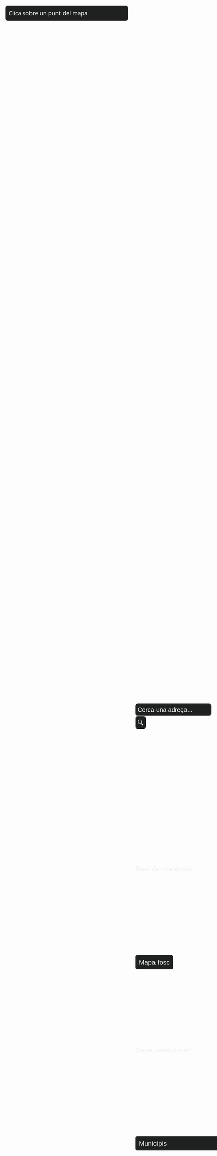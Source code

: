 <html>
  <head>
    <meta charset="utf-8" />
    <title>Visor API Territorial</title>
    <meta
      name="viewport"
      content="initial-scale=1,maximum-scale=1,user-scalable=no"
    />
    <!-- MapLibre -->
    <link rel="stylesheet" href="https://unpkg.com/maplibre-gl@2.0.1/dist/maplibre-gl.css" />
    <script src="https://unpkg.com/maplibre-gl@2.0.1/dist/maplibre-gl.js"></script>
    <link
      rel="stylesheet"
      href="https://fonts.googleapis.com/css2?family=Roboto:wght@400;700&display=swap"
    />
    <link
      rel="stylesheet"
      href="https://fonts.googleapis.com/css2?family=Material+Symbols+Outlined:opsz,wght,FILL,GRAD@24,400,0,0"
    />
    <style>
      #map {
        position: absolute;
        width: 80%;
        left: 10%;
        top: 120px;
        bottom: 80px;  
      }
      @media(max-width: 1219px ){
        #map{
          width: 95%;
          left: 2%;
        }
      }
      #layers {
        position: absolute;
        background-color: white;
        z-index: 50;
        border-radius: 8px;
        bottom: 5%;
        margin-left: 75%;
      }
       #layers2 {
        position: absolute;
        background-color: white;
        z-index: 50;
        border-radius: 8px;
        bottom: 20%;
        margin-left: 75%;
      }
      #apidata {    
        position: absolute;
        background-color: #1F2020;
        color: #f0f0f0;
        width: 40%;
        height: auto;
        border-radius: 8px;
        padding: 10px;
        z-index: 50;
        line-height: 1.5em;
        font-family: system-ui, -apple-system, BlinkMacSystemFont, "Segoe UI",
          Roboto, Oxygen, Ubuntu, Cantarell, "Open Sans", "Helvetica Neue",
          sans-serif;
        font-weight: 400;
        font-size: 1.3em;   
          margin-top: 1%;
        margin-left: 30%;
        margin-right: 30%;
        border: solid 1px grey;
      }
      #serveiSelector {
        padding: 10px;
        font-size: 1.5em;   
        border: 1px solid #1F2020;
        border-radius: 5px;
        background-color: #1F2020;
        cursor: pointer;
        appearance: none;
        -webkit-appearance: none;
        -moz-appearance: none;
        color: #f0f0f0;
      }
      #serveiSelector:hover {
        border-color: #555;
      }
      #serveiSelector:focus {
        outline: none;
        border-color: #4d90fe;
        box-shadow: 0 0 5px rgba(77, 144, 254, 0.5);
      }
       #serveiSelector2 {
        padding: 10px;
        font-size: 1.5em;   
        border: 1px solid #1F2020;
        border-radius: 5px;
        background-color: #1F2020;
        cursor: pointer;
        appearance: none;
        -webkit-appearance: none;
        -moz-appearance: none;
        color: #f0f0f0;
      }
      #serveiSelector2:hover {
        border-color: #555;
      }
      #serveiSelector2:focus {
        outline: none;
        border-color: #4d90fe;
        box-shadow: 0 0 5px rgba(77, 144, 254, 0.5);
      }
      ::-webkit-scrollbar {
        width: 7px;
      }
      ::-webkit-scrollbar-thumb {
        background-color: #333;
      }
      ::-webkit-scrollbar-track {
        background-color: #f3f3f3;
      }
      .servei{
        background:none;
        color:#f0f0f0;
        position: absolute;
        z-index: 50;
        border-radius: 8px;
        bottom: 13%;
        margin-left: 75%;
        font-size: 1.4em;
      }
      .base{
        background:none;
        color:#f0f0f0;
        position: absolute;
        z-index: 50;
        border-radius: 8px;
        bottom: 28%;
        margin-left: 75%;
        font-size: 1.4em;
      }
      #formContainer {
        position: absolute;
        top: 58%;
        margin-left: 75%;
        color: #ffffff;
        z-index: 10000;
      }
      #textSelector {
        height: 40px;
        width: 240px;
        border-radius: 8px;
        background-color: #1F2020;
        color: white;
        padding: 5px;
        font-size: 1.4em;
      }
      #textForm button {
        height: 40px;
        border-radius: 8px;
        padding: 5px;
        color:#f0f0f0;
        font-size: 1.4em;
        background-color: #1F2020;
       }
        input::placeholder {
          color: white !important;
        }
    </style>
    <script>
      var map;
      var marker1;
      let service = "municipis";
      let base = "fosc";
      function getBounds() {
        const bounds = map.getBounds();
        var bbox = {
          minX: bounds.getWest(),
          minY: bounds.getSouth(),
          maxX: bounds.getEast(),
          maxY: bounds.getNorth(),
        };
        return bbox;
      }
      function onServeiChange() {
        // Obtenir el valor seleccionat
        const serveiSelector = document.getElementById("serveiSelector");
        service = serveiSelector.value;
      }
      function onBaseChange(){
        const serveiSelector2 = document.getElementById("serveiSelector2");
        base = serveiSelector2.value;
        if(base === 'orto'){
          map.setStyle("https://geoserveis.icgc.cat/contextmaps/icgc_orto_estandard.json");
          var elementsBase = document.querySelectorAll('.base');
          var elementsServei = document.querySelectorAll('.servei');
          elementsBase.forEach(function(element) {
             element.style.color = 'white';
          });
          elementsServei.forEach(function(element) {
             element.style.color = 'white';
          });
        }
        else if(base === 'topo'){
          map.setStyle("https://geoserveis.icgc.cat/contextmaps/icgc_mapa_estandard_general.json");
          var elementsBase = document.querySelectorAll('.base');
          var elementsServei = document.querySelectorAll('.servei');
          elementsBase.forEach(function(element) {
           element.style.color = 'black';
          });
          elementsServei.forEach(function(element) {
            element.style.color = 'black';
          });
        }
       else if(base === 'fosc'){
          map.setStyle("https://geoserveis.icgc.cat/contextmaps/icgc_mapa_base_fosc.json");
          var elementsBase = document.querySelectorAll('.base');
          var elementsServei = document.querySelectorAll('.servei');
          elementsBase.forEach(function(element) {
           element.style.color = 'white';
          });
          elementsServei.forEach(function(element) {
            element.style.color = 'white';
          });
       }
      }
      //petició API
      async function apiConnect(lat, lon, service) {
        const response = await fetch(
          `https://api.icgc.cat/territori/${service}/geo/${lon}/${lat}`
        );
        const dades = await response.json();
        if (!dades[0].features) {
          document.getElementById("apidata").innerHTML =
            "No hi ha dades sobre el punt seleccionat.";
        } else {
          if (service === "municipis") {
            document.getElementById("apidata").innerHTML =
              "Municipi: " +
              dades[0].features[0].properties.NOMMUNI +
              "<br>" +
              "Comarca: " + dades[0].features[0].properties.NOMCOMAR + "<br>" 
              + "Província: " + dades[0].features[0].properties.NOMPROV + "<br>" +
              "Superfície " + dades[0].features[0].properties.AREAM5000.toFixed(2) + " km²";
          } else if (service === "comarques") {
            document.getElementById("apidata").innerHTML =
              "Comarca: " + dades[0].features[0].properties.NOMCOMAR 
              + "<br>" + "Capital: " + dades[0].features[0].properties.CAPCOMAR +
              "<br>" + "Superfície: " + dades[0].features[0].properties.AREAC5000.toFixed(2) + " km²";
          } else if (service === "vegueries") {
            document.getElementById("apidata").innerHTML =
              "Vegueria: " + dades[0].features[0].properties.NOMVEGUE +
              "<br>" + "Superfície: " + dades[0].features[0].properties.AREAV5000.toFixed(2) + " km²" ;
          } else if (service === "provincies") {
            document.getElementById("apidata").innerHTML =
              "Provincia: " + dades[0].features[0].properties.NOMPROV +
              "<br>" + "Capital: " + dades[0].features[0].properties.CAPPROV +
              "<br>" + "Superfície: " + dades[0].features[0].properties.AREAP5000.toFixed(2) + " km²" ;
          } else if (service === "seccionscensals") {
            document.getElementById("apidata").innerHTML =
              "Municipi: " + dades[0].features[0].properties.MUNICIPI +
              "<br>" + "Districte: " + dades[0].features[0].properties.DISTRICTE +
              "<br>" + "Secció: " + dades[0].features[0].properties.SECCIO +
              "<br>" + "Secció Censal: " + dades[0].features[0].properties.MUNDISSEC;
          } else if (service === "regionssanitaries") {
            document.getElementById("apidata").innerHTML =
               dades[0].features[0].properties.NOM9RS;
          } else if (service === "areesbasiquespolicials") {
            document.getElementById("apidata").innerHTML =
              "Àrea Bàsica Policial: " + dades[0].features[0].properties.abp_d + 
              "<br>" + "Regió: " + dades[0].features[0].properties.regio_c +
              "<br>" + "Població: " + dades[0].features[0].properties.abp_pob;
          } else if (service === "areesbasiquesserveissocials") {
            document.getElementById("apidata").innerHTML =
              "Àrea Bàsica SS: " + dades[0].features[0].properties.right_nom_;
          } else if (service === "cobertessol") {
            document.getElementById("apidata").innerHTML =
              "Coberta del sòl: " +
              dades[0].features[0].properties.nom_categoria;
          } else if (service === "elevacions") {
            document.getElementById("apidata").innerHTML =
              "Alçada del punt: " +
              dades[0].features[0] + " m";
          }
           else if (service === "incendis") {
            document.getElementById("apidata").innerHTML =
              "Incendi: " +
              dades[0].features[0].properties.CREMAT +
              "<br>" +
              "Data: " +
              dades[0].features[0].properties.DATES_FOC;
          } else if (service === "agrupacionscensals") {
            document.getElementById("apidata").innerHTML =
              "Agrupació Censal: " + dades[0].features[0].properties.NOM_AC;
          } else if (service === "mucqualificacions") {
            document.getElementById("apidata").innerHTML =
              "Qualificació MUC: " + dades[0].features[0].properties.DESC_QUAL_MUC +
              "<br>" + "Qualificació Ajuntament: " + dades[0].features[0].properties.DESC_QUAL_AJUNT;
          } else if (service === "recintessigpac") {
            document.getElementById("apidata").innerHTML =
              "ID Recinte SIGPAC: " +
              dades[0].features[0].properties.ID_REC +
              "<br>" +
              "Us: " +
              dades[0].features[0].properties.US +
              "<br>" +
              "Pendent: " +
              dades[0].features[0].properties.PENDENT +
              "%";
          } else if (service === "geocoder") {
            console.log('dades', dades[0].features)
            document.getElementById("apidata").innerHTML =
              "Punt Seleccionat: " + dades[0].features[0].properties.etiqueta + 
              "<br>" + "Distància: " +dades[0].features[0].properties.distancia + " m";
          } else if (service === "h3") {
            document.getElementById("apidata").innerHTML =
              "Punt Seleccionat: " + dades[0].features[0].properties.codes.h3_8;
          } else if (service === "conqueshidrologiques") {
            document.getElementById("apidata").innerHTML =
              "Conca seleccionada: " +
              dades[0].features[0].properties.NOM_CONCA;
          } else if (service === "subconqueshidrologiques") {
            document.getElementById("apidata").innerHTML =
              "Subconca seleccionada: " +
              dades[0].features[0].properties.NOM_SUBCONCA;
          } else if (service === "sistemaorientaciocartografica") {
            document.getElementById("apidata").innerHTML =
              "Codi SOC: " +
              dades[0].features[0].properties.CODI_SOC +
              "<br>" +
              "Quadrant: " +
              dades[0].features[0].properties.QUADRANT +
              "<br>" +
              "Secció: " +
              dades[0].features[0].properties.SECCIO;
          } else if (service === "tall5me") {
            document.getElementById("apidata").innerHTML =
              "ID Tall 5m E: " + dades[0].features[0].properties.ID50M;
          } else if (service === "unitatsgeologiques") {
            document.getElementById("apidata").innerHTML =
              "Codi: " +
              dades[0].features[0].properties.CODI_CAS +
              "<br>" +
              "Classificació: " +
              dades[0].features[0].properties.ClasLitoEd +
              "<br>" +
              "Descripció: " +
              dades[0].features[0].properties.DESCRIPCIO +
              "<br>" +
              "Era: " +
              dades[0].features[0].properties.ERA +
              "<br>" +
              "Període: " +
              dades[0].features[0].properties.PERIODE;
          } 
          else if (service === "aquifers") {
            document.getElementById("apidata").innerHTML =
              "Tipus d'aqüifer: " +
              dades[0].features[0].properties.NOM_GTAQ +
              "<br>" +
              "Descripció: " +
              dades[0].features[0].properties.NOM_TAQ;
          }
          else if (service === "pein") {
            document.getElementById("apidata").innerHTML =
              "Nom: " +
              dades[0].features[0].properties.NOM_PEIN +
              "<br>" +
              "Àmbit: " +
              dades[0].features[0].properties.AMBIT;
          } else if (service === "vegetacio") {
            document.getElementById("apidata").innerHTML =
              "Vegetació tipus: " + dades[0].features[0].properties.TEXT_H1 + 
              "<br>" + "Superfície: " + dades[0].features[0].properties.SUPH1_HA + " Ha";
          }
          else if (service === "cadastre") {
            document.getElementById("apidata").innerHTML =
              "Referència cadastral: " + dades[0].features[0].properties.nationalCadastralReference 
          }
           else if (service === "all") {
            console.log('all', dades[0].features);
          }
        }
        if (service !== "h3") {
          if(map.getLayer("puntsh3")){
            map.removeLayer("puntsh3").removeSource("puntsh3");
          }
          if (!map.getLayer("punts")) {
            map.addSource("punts", {
              type: "geojson",
              data: {
                type: "FeatureCollection",
                features: dades[0].features,
              },
            });
            map.addLayer({
              id: "punts",
              type: "fill",
              source: "punts",
              paint: {
                "fill-color": "#E2BC00",
                "fill-opacity": 0.8,
                "fill-outline-color": "black",
              },
            });
          } else {
            map.removeLayer("punts").removeSource("punts");
            map.addSource("punts", {
              type: "geojson",
              data: {
                type: "FeatureCollection",
                features: dades[0].features,
              },
            });
            map.addLayer({
              id: "punts",
              type: "fill",
              source: "punts",
              paint: {
                "fill-color": "#E2BC00",
                "fill-opacity": 0.8,
                "fill-outline-color": "black",
              },
            });
          }
        } else {
          if (!map.getLayer("puntsh3")) {
            if (map.getLayer("punts")) {
              map.removeLayer("punts").removeSource("punts");
            }
            map.addSource("puntsh3", {
              type: "geojson",
              data: dades[0].features[0].geometry.geometries.h3_8,
            });
            map.addLayer({
              id: "puntsh3",
              type: "fill",
              source: "puntsh3",
              paint: {
               "fill-color": "#E2BC00",
                "fill-opacity": 0.8,
                "fill-outline-color": "black",
              },
            });
          } else {
            map.removeLayer("puntsh3").removeSource("puntsh3");
            if (map.getLayer("punts")) {
              map.removeLayer("punts").removeSource("punts");
            }
            map.addSource("puntsh3", {
              type: "geojson",
              data: dades[0].features[0].geometry.geometries.h3_8,
            });
            map.addLayer({
              id: "puntsh3",
              type: "fill",
              source: "puntsh3",
              paint: {
               "fill-color": "#E2BC00",
                "fill-opacity": 0.8,
                "fill-outline-color": "black",
              },
            });
          }
        }
        // Ajustar el zoom per incloure tots els punts de la capa
        const coordinates = dades[0].features.flatMap(feature => {
          if (feature.geometry.type === 'Polygon') {
            return feature.geometry.coordinates.flat();
           } else if (feature.geometry.type === 'MultiPolygon') {
             return feature.geometry.coordinates.flat(2);
           } else {
              return feature.geometry.coordinates;
         }
         });
         const bounds = coordinates.reduce((bounds, coord) => {
        return bounds.extend(coord);
         }, new maplibregl.LngLatBounds(coordinates[0], coordinates[0]));
         map.fitBounds(bounds, {
        padding: { top: 150, bottom: 150, left: 150, right: 150 }
         });
      }
      function onTextFormSubmit(event) {
        event.preventDefault(); 
        if(map.getLayer("punts2")){
           map.removeLayer("punts2").removeSource("punts2");
        }
        const textInput = document.getElementById("textSelector");
        const searchText = textInput.value;
        geocoderRequest(searchText);
        textInput.value = "";
      }
      async function geocoderRequest(text) {
        const response = await fetch(
          `https://api.icgc.cat/territori/adress/${text}`
        );
        const dades = await response.json();
        if (dades.features) {
          if (!map.getLayer("punts2")) {
            map.addSource("punts2", {
              type: "geojson",
              data: {
                type: "FeatureCollection",
                features: dades.features,
              },
            });
            map.addLayer({
              id: "punts2",
              type: "circle",
              source: "punts2",
              paint: {
                "circle-color": "red",
                "circle-opacity": 0.8,
                "circle-radius": 6
              },
            });
          } else {
            map.removeLayer("punts2").removeSource("punts2");
            map.addSource("punts2", {
              type: "geojson",
              data: {
                type: "FeatureCollection",
                features: dades.features,
              },
            });
            map.addLayer({
              id: "punts2",
              type: "circle",
              source: "punts2",
              paint: {
                 "circle-color": "red",
                "circle-opacity": 0.8,
                "circle-radius": 6
              },
            });
          }
           map.flyTo({
            center: [dades.features[0].geometry.coordinates[0], dades.features[0].geometry.coordinates[1]],
            zoom: 11,
            essential: true 
        }); 
        } else {
          alert(dades);
        }
        const popup = new maplibregl.Popup({
            closeButton: false,
            closeOnClick: false
        });
          if (map.getLayer("punts2")){
        map.on("mouseenter", "punts2", function (e) {
          map.getCanvas().style.cursor = "pointer";
          popup.setLngLat(e.features[0].geometry.coordinates).setHTML(
            `Adreça: <b>${e.features[0].properties.etiqueta}</b><br>
            Carrer: <b>${e.features[0].properties.street}</b><br>
            Municipi: <b>${e.features[0].properties.mun}</b><br>
            Codi Postal: <b>${e.features[0].properties.postalcode}</b><br>`
            ).addTo(map);
        });
         map.on("mouseleave", "punts2", function (e) {
          map.getCanvas().style.cursor = "";
          popup.remove();
        });
        }
      }
      function init() {
        map = new maplibregl.Map({
          container: "map",
          style:
            "https://geoserveis.icgc.cat/contextmaps/icgc_mapa_base_fosc.json", 
          center: [2.0042, 41.7747],
          zoom: 7,
          attributionControl: false,
          hash: false,
        });
        map.addControl(new maplibregl.NavigationControl());
        var fullscreenControl = new maplibregl.FullscreenControl();
        map.addControl(fullscreenControl);
        map.on("click", function (e) {
          let lon = e.lngLat.lng;
          let lat = e.lngLat.lat;
          apiConnect(lat, lon, service);
          if (!marker1) {
            marker1 = new maplibregl.Marker({ color: "#FF6E42" })
              .setLngLat([lon, lat])
              .addTo(map);
          } else {
            marker1.remove();
            marker1 = new maplibregl.Marker({ color: "#FF6E42" })
              .setLngLat([lon, lat])
              .addTo(map);
          }
        }); 
      } 
    </script>

  </head>

  <body onload="init()">
    <div id="map">
    <div id="apidata">Clica sobre un punt del mapa</div>
    <div id="formContainer">
      <form id="textForm" onsubmit="onTextFormSubmit(event)">
        <input
          type="text"
          id="textSelector"
          placeholder="Cerca una adreça..."
        />
        <button type="submit">🔍</button>
      </form>
    </div>
     <div class='base'>Base de referència:</div>
 <div id="layers2">
      <select id="serveiSelector2" onchange="onBaseChange()">
        <option selected value="fosc">Mapa fosc</option>
        <option value="orto">Ortofoto</option>
        <option value="topo">Topogràfic</option>
     </select>
    </div>
    <div class='servei'>Servei seleccionat:</div>
    <!-- Afegit un selector per triar el servei -->
    <div id="layers">
      <select id="serveiSelector" onchange="onServeiChange()">
        <option selected value="municipis">Municipis</option>
        <option value="comarques">Comarques</option>
        <option value="provincies">Provincies</option>
        <option value="vegueries">Vegueries</option>
        <option value="seccionscensals">Seccions Censals</option>
        <option value="elevacions">Elevacions</option>
        <option value="agrupacionscensals">Agrupacions Censals</option>
        <option value="regionssanitaries">Regions Sanitàries</option>
        <option value="areesbasiquespolicials">Àrees Bàsiques Policials</option>
        <option value="areesbasiquesserveissocials">Àrees Bàsiques Serveis Socials</option>
        <option value="cobertessol">Cobertes del sòl</option>
        <option value="mucqualificacions">Mapa Urbà de Qualificacions</option>
        <option value="h3">H3 Grid System</option>
        <option value="pein">PEIN</option>
        <option value="recintessigpac">Recintes SIGPAC</option>
        <option value="geocoder">Geocodificador invers</option>
        <option value="conqueshidrologiques">Conques Hidrològiques</option>
        <option value="subconqueshidrologiques">
          Subconques Hidrològiques
        </option>
        <option value="sistemaorientaciocartografica">
          Sistema d'Orientació Cartogràfica
        </option>
        <option value="tall5me">Tall 5m E</option>
        <option value="aquifers">Aqüífers</option>
        <option value="unitatsgeologiques">Unitats geològiques</option>
        <option value="vegetacio">Vegetacio Hàbitats Catalunya</option>
        <option value="incendis">Incendis Forestals</option>
         <option value="cadastre">Parcel·les cadastrals</option>
         <option value="all">TOTS</option>
      </select>
    </div>
    </div>
  </body>
</html>
